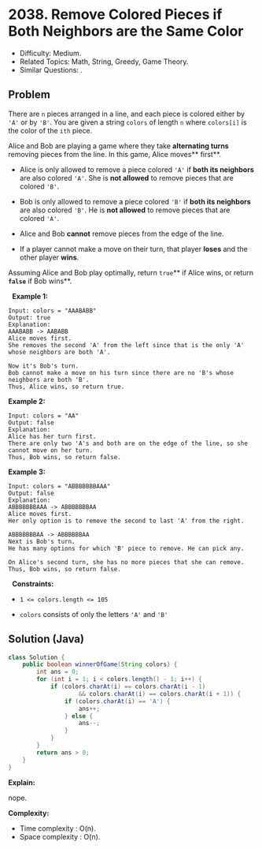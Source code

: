 # 2038. Remove Colored Pieces if Both Neighbors are the Same Color

- Difficulty: Medium.
- Related Topics: Math, String, Greedy, Game Theory.
- Similar Questions: .

## Problem

There are ```n``` pieces arranged in a line, and each piece is colored either by ```'A'``` or by ```'B'```. You are given a string ```colors``` of length ```n``` where ```colors[i]``` is the color of the ```ith``` piece.

Alice and Bob are playing a game where they take **alternating turns** removing pieces from the line. In this game, Alice moves** first**.


	
- Alice is only allowed to remove a piece colored ```'A'``` if **both its neighbors** are also colored ```'A'```. She is **not allowed** to remove pieces that are colored ```'B'```.
	
- Bob is only allowed to remove a piece colored ```'B'``` if **both its neighbors** are also colored ```'B'```. He is **not allowed** to remove pieces that are colored ```'A'```.
	
- Alice and Bob **cannot** remove pieces from the edge of the line.
	
- If a player cannot make a move on their turn, that player **loses** and the other player **wins**.


Assuming Alice and Bob play optimally, return ```true```** if Alice wins, or return **```false```** if Bob wins**.

 
**Example 1:**

```
Input: colors = "AAABABB"
Output: true
Explanation:
AAABABB -> AABABB
Alice moves first.
She removes the second 'A' from the left since that is the only 'A' whose neighbors are both 'A'.

Now it's Bob's turn.
Bob cannot make a move on his turn since there are no 'B's whose neighbors are both 'B'.
Thus, Alice wins, so return true.
```

**Example 2:**

```
Input: colors = "AA"
Output: false
Explanation:
Alice has her turn first.
There are only two 'A's and both are on the edge of the line, so she cannot move on her turn.
Thus, Bob wins, so return false.
```

**Example 3:**

```
Input: colors = "ABBBBBBBAAA"
Output: false
Explanation:
ABBBBBBBAAA -> ABBBBBBBAA
Alice moves first.
Her only option is to remove the second to last 'A' from the right.

ABBBBBBBAA -> ABBBBBBAA
Next is Bob's turn.
He has many options for which 'B' piece to remove. He can pick any.

On Alice's second turn, she has no more pieces that she can remove.
Thus, Bob wins, so return false.
```

 
**Constraints:**


	
- ```1 <= colors.length <= 105```
	
- ```colors``` consists of only the letters ```'A'``` and ```'B'```



## Solution (Java)

```java
class Solution {
    public boolean winnerOfGame(String colors) {
        int ans = 0;
        for (int i = 1; i < colors.length() - 1; i++) {
            if (colors.charAt(i) == colors.charAt(i - 1)
                    && colors.charAt(i) == colors.charAt(i + 1)) {
                if (colors.charAt(i) == 'A') {
                    ans++;
                } else {
                    ans--;
                }
            }
        }
        return ans > 0;
    }
}
```

**Explain:**

nope.

**Complexity:**

* Time complexity : O(n).
* Space complexity : O(n).
